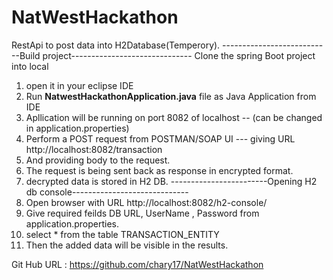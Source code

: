 # NatWestHackathon
RestApi to post data into H2Database(Temperory).
---------------------------Build project------------------------------
Clone the spring Boot project into local
1. open it in your eclipse IDE
2. Run **NatwestHackathonApplication.java** file as Java Application from IDE
3. Apllication will be running on port 8082 of localhost -- (can be changed in application.properties)
4. Perform a POST request from POSTMAN/SOAP UI --- giving URL http://localhost:8082/transaction
5. And providing body to the request.
6. The request is being sent back as response in encrypted format.
7. decrypted data is stored in H2 DB.
------------------------Opening H2 db console-----------------------------
1. Open browser with URL http://localhost:8082/h2-console/
2. Give required feilds DB URL, UserName , Password from application.properties.
3. select * from the table TRANSACTION_ENTITY
4. Then the added data will be visible in the results.


Git Hub URL : https://github.com/chary17/NatWestHackathon
